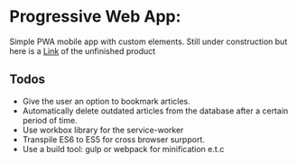 
# Progressive Web App: 

Simple PWA mobile app with custom elements.
Still under construction but here is a [Link](https://pwa-mobile-app-c6f33.firebaseapp.com) of the unfinished product

## Todos

* Give the user an option to bookmark articles.
* Automatically delete outdated articles from the database after a certain period of time.
* Use workbox library for the service-worker
* Transpile ES6 to ES5 for cross browser surpport. 
* Use a build tool: gulp or webpack for minification e.t.c 
